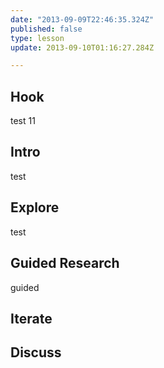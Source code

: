 ```yaml
---
date: "2013-09-09T22:46:35.324Z"
published: false
type: lesson
update: 2013-09-10T01:16:27.284Z

---
```


## Hook
test 11<!-- -->
## Intro
test<!-- -->
## Explore
test<!-- -->
## Guided Research
guided<!-- -->
## Iterate
<!-- -->
## Discuss
